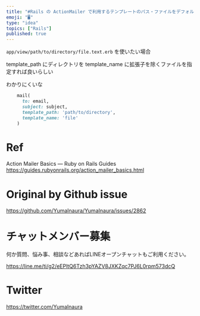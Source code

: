 ```yaml
---
title: "#Rails の ActionMailer で利用するテンプレートのパス・ファイルをデフォルト以外で指定する (  ActionView::"
emoji: "🖥"
type: "idea"
topics: ["Rails"]
published: true
---
```


`app/view/path/to/directory/file.text.erb` を使いたい場合

template_path にディレクトリを
template_name に拡張子を除くファイルを指定すれば良いらしい

わかりにくいな

```rb
    mail(
      to: email,
      subject: subject,
      template_path: 'path/to/directory',
      template_name: 'file'
    )
```

# Ref

Action Mailer Basics — Ruby on Rails Guides
https://guides.rubyonrails.org/action_mailer_basics.html

# Original by Github issue

https://github.com/YumaInaura/YumaInaura/issues/2862








<!-- Update From Qiita API -->

# チャットメンバー募集


何か質問、悩み事、相談などあればLINEオープンチャットもご利用ください。

https://line.me/ti/g2/eEPltQ6Tzh3pYAZV8JXKZqc7PJ6L0rpm573dcQ





# Twitter


https://twitter.com/YumaInaura


<!-- Update From Qiita API -->


